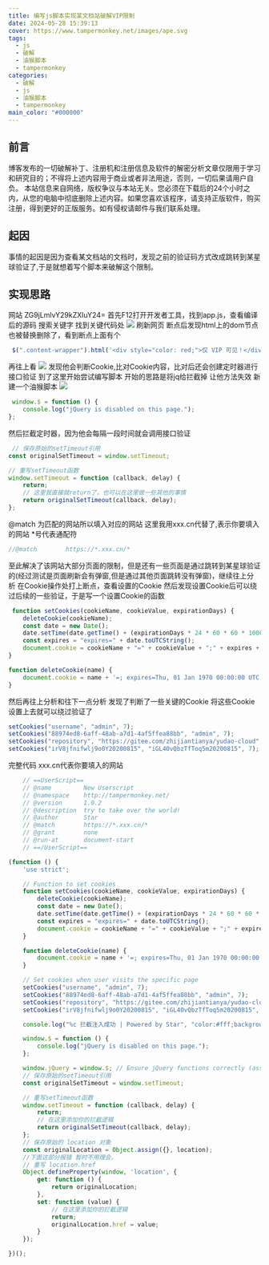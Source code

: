 ```yaml
---
title: 编写js脚本实现某文档站破解VIP限制
date: 2024-05-28 15:39:13
cover: https://www.tampermonkey.net/images/ape.svg
tags:
  - js
  - 破解
  - 油猴脚本
  - tampermonkey
categories:
  - 破解
  - js
  - 油猴脚本
  - tampermonkey
main_color: "#000000"
---
```


## 前言

博客发布的一切破解补丁、注册机和注册信息及软件的解密分析文章仅限用于学习和研究目的；不得将上述内容用于商业或者非法用途，否则，一切后果请用户自负。
本站信息来自网络，版权争议与本站无关。您必须在下载后的24个小时之内，从您的电脑中彻底删除上述内容。如果您喜欢该程序，请支持正版软件，购买注册，得到更好的正版服务。如有侵权请邮件与我们联系处理。

## 起因

事情的起因是因为查看某文档站的文档时，发现之前的验证码方式改成跳转到某星球验证了,于是就想着写个脚本来破解这个限制。

## 实现思路

网站 ZG9jLmlvY29kZXIuY24=
首先F12打开开发者工具，找到app.js，查看编译后的源码
搜索关键字 找到关键代码处
![](https://cdn.cbd.int/ahua666-panimg@1.0.59/img/20240618102936.png)
刷新网页 断点后发现html上的dom节点也被替换删除了，看到断点上面有个

```javascript
 $(".content-wrapper").html('<div style="color: red;">仅 VIP 可见！</div>')
```

再往上看
![](https://cdn.cbd.int/ahua666-panimg@1.0.59/img/20240618102629.png)
发现他会判断Cookie,比对Cookie内容，比对后还会创建定时器进行接口验证
到了这里开始尝试编写脚本
开始的思路是将jq给拦截掉 让他方法失效
新建一个油猴脚本
![](https://cdn.cbd.int/ahua666-panimg@1.0.59/img/20240617165122.png)

```javascript
 window.$ = function () {
    console.log("jQuery is disabled on this page.");
};
```

然后拦截定时器，因为他会每隔一段时间就会调用接口验证

```javascript
 // 保存原始的setTimeout引用
const originalSetTimeout = window.setTimeout;

// 重写setTimeout函数
window.setTimeout = function (callback, delay) {
    return;
    // 这里我直接就return了，也可以在这里做一些其他的事情
    return originalSetTimeout(callback, delay);
};
```

@match 为匹配的网站所以填入对应的网站
这里我用xxx.cn代替了,表示你要填入的网站 *号代表通配符

```javascript
//@match        https://*.xxx.cn/*
```

至此解决了该网站大部分页面的限制，但是还有一些页面是通过跳转到某星球验证的(经过测试是页面刷新会有弹窗,但是通过其他页面跳转没有弹窗)，继续往上分析
在Cookie操作处打上断点，查看设置的Cookie
然后发现设置Cookie后可以绕过后续的一些验证，于是写一个设置Cookie的函数

```javascript
 function setCookies(cookieName, cookieValue, expirationDays) {
    deleteCookie(cookieName);
    const date = new Date();
    date.setTime(date.getTime() + (expirationDays * 24 * 60 * 60 * 1000));
    const expires = "expires=" + date.toUTCString();
    document.cookie = cookieName + "=" + cookieValue + ";" + expires + ";path=/";
}

function deleteCookie(name) {
    document.cookie = name + '=; expires=Thu, 01 Jan 1970 00:00:00 UTC; path=/;';
}
```
然后再往上分析和往下一点分析 发现了判断了一些关键的Cookie
将这些Cookie设置上去就可以绕过验证了

```javascript
setCookies("username", "admin", 7);
setCookies("88974ed8-6aff-48ab-a7d1-4af5ffea88bb", "admin", 7);
setCookies("repository", "https://gitee.com/zhijiantianya/yudao-cloud", 7);
setCookies("irV8jfnifwlj9o0Y20200815", "iGL4OvQbzTfToq5m20200815", 7);
```
完整代码
xxx.cn代表你要填入的网站
```javascript
    // ==UserScript==
    // @name         New Userscript
    // @namespace    http://tampermonkey.net/
    // @version      1.0.2
    // @description  try to take over the world!
    // @author       Star
    // @match        https://*.xxx.cn/*
    // @grant        none
    // @run-at       document-start
    // ==/UserScript==

(function () {
    'use strict';

    // Function to set cookies
    function setCookies(cookieName, cookieValue, expirationDays) {
        deleteCookie(cookieName);
        const date = new Date();
        date.setTime(date.getTime() + (expirationDays * 24 * 60 * 60 * 1000));
        const expires = "expires=" + date.toUTCString();
        document.cookie = cookieName + "=" + cookieValue + ";" + expires + ";path=/";
    }

    function deleteCookie(name) {
        document.cookie = name + '=; expires=Thu, 01 Jan 1970 00:00:00 UTC; path=/;';
    }

    // Set cookies when user visits the specific page
    setCookies("username", "admin", 7);
    setCookies("88974ed8-6aff-48ab-a7d1-4af5ffea88bb", "admin", 7);
    setCookies("repository", "https://gitee.com/zhijiantianya/yudao-cloud", 7);
    setCookies("irV8jfnifwlj9o0Y20200815", "iGL4OvQbzTfToq5m20200815", 7);

    console.log("%c 拦截注入成功 | Powered by Star", "color:#fff;background:linear-gradient(270deg,#986fee,#8695e6,#68b7dd,#18d7d3);padding:8px 15px;border-radius:15px");

    window.$ = function () {
        console.log("jQuery is disabled on this page.");
    };

    window.jQuery = window.$; // Ensure jQuery functions correctly (assuming they don't rely on $)
    // 保存原始的setTimeout引用
    const originalSetTimeout = window.setTimeout;

    // 重写setTimeout函数
    window.setTimeout = function (callback, delay) {
        return;
        // 在这里添加你的拦截逻辑
        return originalSetTimeout(callback, delay);
    };
    // 保存原始的 location 对象
    const originalLocation = Object.assign({}, location);
    //下面这部分报错 暂时不用理会。
    // 重写 location.href
    Object.defineProperty(window, 'location', {
        get: function () {
            return originalLocation;
        },
        set: function (value) {
            // 在这里添加你的拦截逻辑
            return;
            originalLocation.href = value;
        }
    });

})();

```
